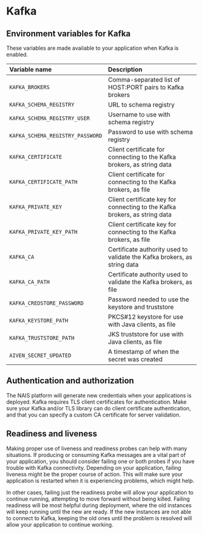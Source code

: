 # Kafka

## Environment variables for Kafka

These variables are made available to your application when Kafka is enabled.

| Variable name                    | Description                                                                |
| :------------------------------- | :------------------------------------------------------------------------- |
| `KAFKA_BROKERS`                  | Comma-separated list of HOST:PORT pairs to Kafka brokers                   |
| `KAFKA_SCHEMA_REGISTRY`          | URL to schema registry                                                     |
| `KAFKA_SCHEMA_REGISTRY_USER`     | Username to use with schema registry                                       |
| `KAFKA_SCHEMA_REGISTRY_PASSWORD` | Password to use with schema registry                                       |
| `KAFKA_CERTIFICATE`              | Client certificate for connecting to the Kafka brokers, as string data     |
| `KAFKA_CERTIFICATE_PATH`         | Client certificate for connecting to the Kafka brokers, as file            |
| `KAFKA_PRIVATE_KEY`              | Client certificate key for connecting to the Kafka brokers, as string data |
| `KAFKA_PRIVATE_KEY_PATH`         | Client certificate key for connecting to the Kafka brokers, as file        |
| `KAFKA_CA`                       | Certificate authority used to validate the Kafka brokers, as string data   |
| `KAFKA_CA_PATH`                  | Certificate authority used to validate the Kafka brokers, as file          |
| `KAFKA_CREDSTORE_PASSWORD`       | Password needed to use the keystore and truststore                         |
| `KAFKA_KEYSTORE_PATH`            | PKCS\#12 keystore for use with Java clients, as file                       |
| `KAFKA_TRUSTSTORE_PATH`          | JKS truststore for use with Java clients, as file                          |
| `AIVEN_SECRET_UPDATED`           | A timestamp of when the secret was created                                 |


## Authentication and authorization

The NAIS platform will generate new credentials when your applications is deployed. Kafka requires TLS client certificates for authentication. Make sure your Kafka and/or TLS library can do client certificate authentication, and that you can specify a custom CA certificate for server validation.

## Readiness and liveness

Making proper use of liveness and readiness probes can help with many situations.
If producing or consuming Kafka messages are a vital part of your application, you should consider failing one or both probes if you have trouble with Kafka connectivity.
Depending on your application, failing liveness might be the proper course of action.
This will make sure your application is restarted when it is experiencing problems, which might help.

In other cases, failing just the readiness probe will allow your application to continue running, attempting to move forward without being killed.
Failing readiness will be most helpful during deployment, where the old instances will keep running until the new are ready.
If the new instances are not able to connect to Kafka, keeping the old ones until the problem is resolved will allow your application to continue working.
